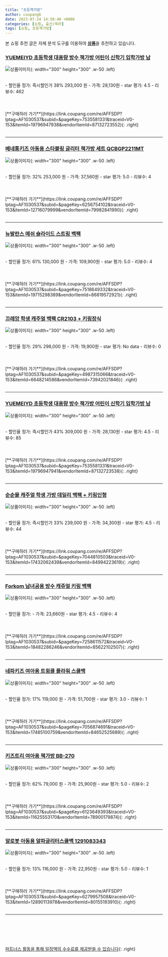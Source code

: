 ```yaml
---
title: "초등책가방"
author: coupang6
date: 2023-07-24 14:58:40 +0800
categories: [쇼핑, 출산/육아]
tags: [쇼핑, 초등책가방]
---
```


본 쇼핑 추천 글은 자체 분석 도구를 이용하여 [**상품**](https://link.coupang.com/a/bao1ui)을 추천하고 있습니다.

### [YUEMEIYD 초등학생 대용량 방수 책가방 어린이 신학기 입학가방 남](https://link.coupang.com/re/AFFSDP?lptag=AF1030537&subid=&pageKey=7535581331&traceid=V0-153&itemId=19796947938&vendorItemId=87132723552)

![상품이미지](https://thumbnail7.coupangcdn.com/thumbnails/remote/230x230ex/image/vendor_inventory/b84a/b709b7ed22f1f9a77d8210a006ac5bc3de4bb2393597934a288ee813ed5c.jpg){: width="300" height="300" .w-50 .left}


<br>
- 할인율 정가: 즉시할인가 38%  293,000   원
- 가격: 28,130원
- star 평가: 4.5
- 리뷰수: 462
<br>
<br>
<br>
<br>
[**구매하러 가기**](https://link.coupang.com/re/AFFSDP?lptag=AF1030537&subid=&pageKey=7535581331&traceid=V0-153&itemId=19796947938&vendorItemId=87132723552){: .right}
<br>
<br>

---

### [베네통키즈 아동용 스타블링 글리터 책가방 세트 QCBGP2211MT](https://link.coupang.com/re/AFFSDP?lptag=AF1030537&subid=&pageKey=6256754102&traceid=V0-153&itemId=12716079999&vendorItemId=79982841990)

![상품이미지](https://thumbnail6.coupangcdn.com/thumbnails/remote/230x230ex/image/retail/images/16265558532434101-bfb8f130-8301-4888-9980-0ce1c4d7ee5e.jpg){: width="300" height="300" .w-50 .left}


<br>
- 할인율 정가: 32%  253,000   원
- 가격: 37,560원
- star 평가: 5.0
- 리뷰수: 4
<br>
<br>
<br>
<br>
[**구매하러 가기**](https://link.coupang.com/re/AFFSDP?lptag=AF1030537&subid=&pageKey=6256754102&traceid=V0-153&itemId=12716079999&vendorItemId=79982841990){: .right}
<br>
<br>

---

### [뉴발란스 메쉬 슬라이드 스트링 백팩](https://link.coupang.com/re/AFFSDP?lptag=AF1030537&subid=&pageKey=7518649332&traceid=V0-153&itemId=19715298389&vendorItemId=86819572921)

![상품이미지](https://thumbnail8.coupangcdn.com/thumbnails/remote/230x230ex/image/retail/images/2023/08/08/15/7/e7ed35ac-d878-4e32-b72c-abadd92c2136.jpg){: width="300" height="300" .w-50 .left}


<br>
- 할인율 정가: 61%  130,000   원
- 가격: 109,900원
- star 평가: 5.0
- 리뷰수: 4
<br>
<br>
<br>
<br>
[**구매하러 가기**](https://link.coupang.com/re/AFFSDP?lptag=AF1030537&subid=&pageKey=7518649332&traceid=V0-153&itemId=19715298389&vendorItemId=86819572921){: .right}
<br>
<br>

---

### [끄레앙 학생 캐주얼 백팩 CR2103 + 키링장식](https://link.coupang.com/re/AFFSDP?lptag=AF1030537&subid=&pageKey=4987315066&traceid=V0-153&itemId=6648214586&vendorItemId=73942021846)

![상품이미지](https://thumbnail10.coupangcdn.com/thumbnails/remote/230x230ex/image/rs_quotation_api/3pbvbibq/e6ff0433560343fa919e5e76699cb3aa.jpg){: width="300" height="300" .w-50 .left}


<br>
- 할인율 정가: 29%  298,000   원
- 가격: 19,900원
- star 평가: No data
- 리뷰수: 0
<br>
<br>
<br>
<br>
[**구매하러 가기**](https://link.coupang.com/re/AFFSDP?lptag=AF1030537&subid=&pageKey=4987315066&traceid=V0-153&itemId=6648214586&vendorItemId=73942021846){: .right}
<br>
<br>

---

### [YUEMEIYD 초등학생 대용량 방수 책가방 어린이 신학기 입학가방 남](https://link.coupang.com/re/AFFSDP?lptag=AF1030537&subid=&pageKey=7535581331&traceid=V0-153&itemId=19796947941&vendorItemId=87132723538)

![상품이미지](https://thumbnail8.coupangcdn.com/thumbnails/remote/230x230ex/image/vendor_inventory/dfda/1fb51753d470f11018ba3edd0c03cfad1f2540da98f6df9d97ca892b2c10.jpg){: width="300" height="300" .w-50 .left}


<br>
- 할인율 정가: 즉시할인가 43%  309,000   원
- 가격: 28,130원
- star 평가: 4.5
- 리뷰수: 85
<br>
<br>
<br>
<br>
[**구매하러 가기**](https://link.coupang.com/re/AFFSDP?lptag=AF1030537&subid=&pageKey=7535581331&traceid=V0-153&itemId=19796947941&vendorItemId=87132723538){: .right}
<br>
<br>

---

### [순순몰 캐주얼 학생 가방 데일리 백팩 + 키링인형](https://link.coupang.com/re/AFFSDP?lptag=AF1030537&subid=&pageKey=7044810503&traceid=V0-153&itemId=17432062439&vendorItemId=84994223619)

![상품이미지](https://thumbnail7.coupangcdn.com/thumbnails/remote/230x230ex/image/vendor_inventory/43cd/2607ca233f4745a9e3b49a5cedb43e4b35cd1170ff473efe68ea90557e5d.jpg){: width="300" height="300" .w-50 .left}


<br>
- 할인율 정가: 즉시할인가 33%  239,000   원
- 가격: 34,300원
- star 평가: 4.5
- 리뷰수: 44
<br>
<br>
<br>
<br>
[**구매하러 가기**](https://link.coupang.com/re/AFFSDP?lptag=AF1030537&subid=&pageKey=7044810503&traceid=V0-153&itemId=17432062439&vendorItemId=84994223619){: .right}
<br>
<br>

---

### [Forkom 남녀공용 방수 캐쥬얼 키링 백팩](https://link.coupang.com/re/AFFSDP?lptag=AF1030537&subid=&pageKey=7258611572&traceid=V0-153&itemId=18482286246&vendorItemId=85622102507)

![상품이미지](https://thumbnail7.coupangcdn.com/thumbnails/remote/230x230ex/image/vendor_inventory/3e24/7dc1c7103f0948c2827aa67c037ca0c119d700e8aa6ec75af77806730d9f.jpg){: width="300" height="300" .w-50 .left}


<br>
- 할인율 정가: 
- 가격: 23,660원
- star 평가: 4.5
- 리뷰수: 4
<br>
<br>
<br>
<br>
[**구매하러 가기**](https://link.coupang.com/re/AFFSDP?lptag=AF1030537&subid=&pageKey=7258611572&traceid=V0-153&itemId=18482286246&vendorItemId=85622102507){: .right}
<br>
<br>

---

### [네파키즈 여아용 트윙클 플라워 스쿨백](https://link.coupang.com/re/AFFSDP?lptag=AF1030537&subid=&pageKey=7056874691&traceid=V0-153&itemId=17485100759&vendorItemId=84652525689)

![상품이미지](https://thumbnail8.coupangcdn.com/thumbnails/remote/230x230ex/image/rs_quotation_api/1wgq9kjq/7f8dc2296a72464a8e12cbe078f4fad3.jpg){: width="300" height="300" .w-50 .left}


<br>
- 할인율 정가: 17%  119,000   원
- 가격: 51,700원
- star 평가: 3.0
- 리뷰수: 1
<br>
<br>
<br>
<br>
[**구매하러 가기**](https://link.coupang.com/re/AFFSDP?lptag=AF1030537&subid=&pageKey=7056874691&traceid=V0-153&itemId=17485100759&vendorItemId=84652525689){: .right}
<br>
<br>

---

### [키즈트리 여아용 책가방 BB-270](https://link.coupang.com/re/AFFSDP?lptag=AF1030537&subid=&pageKey=6123649393&traceid=V0-153&itemId=11625553170&vendorItemId=78900179874)

![상품이미지](https://thumbnail8.coupangcdn.com/thumbnails/remote/230x230ex/image/rs_quotation_api/9lupjgyc/5abf2e893efb4119a20d292a63640365.jpg){: width="300" height="300" .w-50 .left}


<br>
- 할인율 정가: 62%  79,000   원
- 가격: 25,900원
- star 평가: 5.0
- 리뷰수: 2
<br>
<br>
<br>
<br>
[**구매하러 가기**](https://link.coupang.com/re/AFFSDP?lptag=AF1030537&subid=&pageKey=6123649393&traceid=V0-153&itemId=11625553170&vendorItemId=78900179874){: .right}
<br>
<br>

---

### [알로봇 아동용 알파글리터스쿨백 1291083343](https://link.coupang.com/re/AFFSDP?lptag=AF1030537&subid=&pageKey=6279957508&traceid=V0-153&itemId=12890113978&vendorItemId=80155193910)

![상품이미지](https://thumbnail7.coupangcdn.com/thumbnails/remote/230x230ex/image/rs_quotation_api/2fr1des7/b18d504a0108455790e0064900dc46cb.JPG){: width="300" height="300" .w-50 .left}


<br>
- 할인율 정가: 13%  116,000   원
- 가격: 22,950원
- star 평가: 5.0
- 리뷰수: 1
<br>
<br>
<br>
<br>
[**구매하러 가기**](https://link.coupang.com/re/AFFSDP?lptag=AF1030537&subid=&pageKey=6279957508&traceid=V0-153&itemId=12890113978&vendorItemId=80155193910){: .right}
<br>
<br>

---
<br><br><br><br><br> [파트너스 활동을 통해 일정액의 수수료를 제공받을 수 있습니다](https://link.coupang.com/a/bao1ui){: .right}